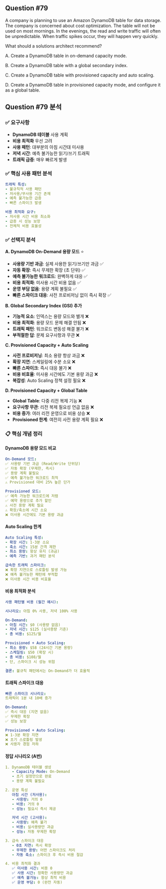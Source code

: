 ## Question #79
A company is planning to use an Amazon DynamoDB table for data storage. 
The company is concerned about cost optimization. 
The table will not be used on most mornings. 
In the evenings, the read and write traffic will often be unpredictable. 
When traffic spikes occur, they will happen very quickly.

What should a solutions architect recommend?

A. Create a DynamoDB table in on-demand capacity mode.

B. Create a DynamoDB table with a global secondary index.

C. Create a DynamoDB table with provisioned capacity and auto scaling.

D. Create a DynamoDB table in provisioned capacity mode, and configure it as a global table.

## Question #79 분석

### ✅ 요구사항
- **DynamoDB 테이블** 사용 계획
- **비용 최적화** 우선 고려
- **사용 패턴**: 대부분의 아침 시간대 미사용
- **저녁 시간**: 예측 불가능한 읽기/쓰기 트래픽
- **트래픽 급증**: 매우 빠르게 발생

### ✅ 핵심 사용 패턴 분석
```yaml
트래픽 특성:
- 불규칙적 사용 패턴
- 저사용/무사용 기간 존재
- 예측 불가능한 급증
- 빠른 스파이크 발생

비용 최적화 요구:
- 저사용 시간 비용 최소화
- 급증 시 성능 보장
- 전체적 비용 효율성
```

### ✅ 선택지 분석

**A. DynamoDB On-Demand 용량 모드** ⭐
- **사용량 기반 과금**: 실제 사용한 읽기/쓰기만 과금 ✅
- **자동 확장**: 즉시 무제한 확장 (초 단위) ✅
- **예측 불가능한 워크로드**: 완벽하게 대응 ✅
- **비용 최적화**: 미사용 시간 비용 없음 ✅
- **운영 부담 없음**: 용량 계획 불필요 ✅
- **빠른 스파이크 대응**: 사전 프로비저닝 없이 즉시 확장 ✅

**B. Global Secondary Index (GSI) 추가**
- **기능적 요소**: 인덱스는 용량 모드와 별개 ❌
- **비용 최적화**: 용량 모드 문제 해결 안됨 ❌
- **트래픽 패턴**: 워크로드 변동성 해결 불가 ❌
- **부적절한 답**: 문제 요구사항과 무관 ❌

**C. Provisioned Capacity + Auto Scaling**
- **사전 프로비저닝**: 최소 용량 항상 과금 ❌
- **확장 지연**: 스케일링에 수분 소요 ❌
- **빠른 스파이크**: 즉시 대응 불가 ❌
- **비용 비효율**: 미사용 시간에도 기본 용량 과금 ❌
- **복잡성**: Auto Scaling 정책 설정 필요 ❌

**D. Provisioned Capacity + Global Table**
- **Global Table**: 다중 리전 복제 기능 ❌
- **요구사항 무관**: 리전 복제 필요성 언급 없음 ❌
- **비용 증가**: 여러 리전 운영으로 비용 상승 ❌
- **Provisioned 한계**: 여전히 사전 용량 계획 필요 ❌

### 📋 핵심 개념 정리

#### **DynamoDB 용량 모드 비교**
```yaml
On-Demand 모드:
✅ 사용량 기반 과금 (Read/Write 단위당)
✅ 자동 확장 (무제한, 즉시)
✅ 용량 계획 불필요
✅ 예측 불가능한 워크로드 최적
⚠️ Provisioned 대비 25% 높은 단가

Provisioned 모드:
✅ 예측 가능한 워크로드에 저렴
✅ 예약 용량으로 추가 할인
⚠️ 사전 용량 계획 필요
⚠️ 확장/축소에 시간 소요
❌ 미사용 시간에도 기본 용량 과금
```

#### **Auto Scaling 한계**
```yaml
Auto Scaling 특성:
- 확장 시간: 1-3분 소요
- 축소 시간: 15분 간격 제한
- 최소 용량: 항상 유지 (과금)
- 예측 기반: 과거 패턴 분석

급속한 트래픽 스파이크:
❌ 확장 지연으로 스로틀링 발생 가능
❌ 예측 불가능한 패턴에 부적합
❌ 미사용 시간 비용 비효율
```

#### **비용 최적화 분석**
```yaml
사용 패턴별 비용 (월간 예시):

시나리오: 아침 0% 사용, 저녁 100% 사용

On-Demand:
- 아침 시간: $0 (사용량 없음)
- 저녁 시간: $125 (실사용량 기준)
- 총 비용: $125/월

Provisioned + Auto Scaling:
- 최소 용량: $58 (24시간 기본 용량)
- 스케일링: $50 (확장 시)
- 총 비용: $108/월
- 단, 스파이크 시 성능 위험

결론: 불규칙 패턴에서는 On-Demand가 더 효율적
```

#### **트래픽 스파이크 대응**
```yaml
빠른 스파이크 시나리오:
트래픽이 1분 내 10배 증가

On-Demand:
✅ 즉시 대응 (지연 없음)
✅ 무제한 확장
✅ 성능 보장

Provisioned + Auto Scaling:
❌ 1-3분 확장 지연
❌ 초기 스로틀링 발생
❌ 사용자 경험 저하
```

#### **정답 시나리오 (A번)**
```yaml
1. DynamoDB 테이블 생성
   - Capacity Mode: On-Demand
   - 초기 설정만으로 완료
   - 용량 계획 불필요

2. 운영 특성
   아침 시간 (저사용):
   - 사용량: 거의 0
   - 비용: 거의 0
   - 성능: 필요시 즉시 제공

   저녁 시간 (고사용):
   - 사용량: 예측 불가
   - 비용: 실사용량만 과금
   - 성능: 자동 무제한 확장

3. 급속 스파이크 대응
   - 0초 지연: 즉시 확장
   - 무제한 용량: 어떤 스파이크도 처리
   - 자동 축소: 스파이크 후 즉시 비용 절감

4. 비용 최적화 결과
   ✅ 미사용 시간: 비용 0
   ✅ 사용 시간: 정확한 사용량만 과금
   ✅ 예측 불가능: 항상 최적 비용
   ✅ 운영 부담: 0 (완전 자동)
```


